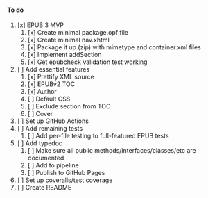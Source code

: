 #### To do

1. [x] EPUB 3 MVP
   1. [x] Create minimal package.opf file
   1. [x] Create minimal nav.xhtml
   1. [x] Package it up (zip) with mimetype and container.xml files
   1. [x] Implement addSection
   1. [x] Get epubcheck validation test working
1. [ ] Add essential features
   1. [x] Prettify XML source
   1. [x] EPUBv2 TOC
   1. [x] Author
   1. [ ] Default CSS
   1. [ ] Exclude section from TOC
   1. [ ] Cover
1. [ ] Set up GitHub Actions
1. [ ] Add remaining tests
   1. [ ] Add per-file testing to full-featured EPUB tests
1. [ ] Add typedoc
   1. [ ] Make sure all public methods/interfaces/classes/etc are documented
   1. [ ] Add to pipeline
   1. [ ] Publish to GitHub Pages
1. [ ] Set up coveralls/test coverage
1. [ ] Create README
